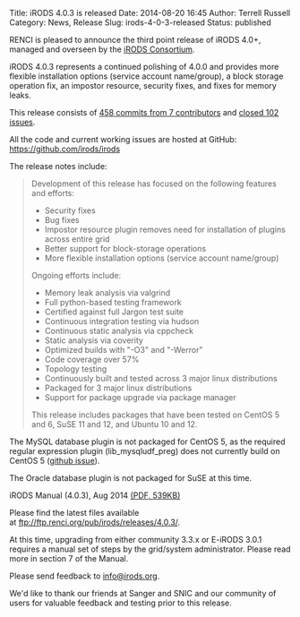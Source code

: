 Title: iRODS 4.0.3 is released
Date: 2014-08-20 16:45
Author: Terrell Russell
Category: News, Release
Slug: irods-4-0-3-released
Status: published

RENCI is pleased to announce the third point release of iRODS 4.0+,
managed and overseen by the [iRODS
Consortium](http://irods-consortium.org/).

iRODS 4.0.3 represents a continued polishing of 4.0.0 and provides more
flexible installation options (service account name/group), a block
storage operation fix, an impostor resource, security fixes, and fixes
for memory leaks.

This release consists of [458 commits from 7
contributors](https://github.com/irods/irods/compare/4.0.2...4.0.3) and
[closed 102
issues](https://github.com/irods/irods/issues?q=milestone%3A4.0.3+is%3Aclosed).

All the code and current working issues are hosted at GitHub:
<https://github.com/irods/irods>

The release notes include:

> Development of this release has focused on the following features and
> efforts:
>
> -   Security fixes
> -   Bug fixes
> -   Impostor resource plugin removes need for installation of plugins
>     across entire grid
> -   Better support for block-storage operations
> -   More flexible installation options (service account name/group)
>
> Ongoing efforts include:
>
> -   Memory leak analysis via valgrind
> -   Full python-based testing framework
> -   Certified against full Jargon test suite
> -   Continuous integration testing via hudson
> -   Continuous static analysis via cppcheck
> -   Static analysis via coverity
> -   Optimized builds with "-O3" and "-Werror"
> -   Code coverage over 57%
> -   Topology testing
> -   Continuously built and tested across 3 major linux distributions
> -   Packaged for 3 major linux distributions
> -   Support for package upgrade via package manager
>
> This release includes packages that have been tested on CentOS 5 and
> 6, SuSE 11 and 12, and Ubuntu 10 and 12.

The MySQL database plugin is not packaged for CentOS 5, as the required
regular expression plugin (lib\_mysqludf\_preg) does not currently build
on CentOS 5 ([github
issue](https://github.com/mysqludf/lib_mysqludf_preg/issues/13)).

The Oracle database plugin is not packaged for SuSE at this time.

iRODS Manual (4.0.3), Aug 2014 [(PDF,
539KB)]({filename}/uploads/2014/08/irods-manual-4.0.3.pdf)

Please find the latest files available
at <ftp://ftp.renci.org/pub/irods/releases/4.0.3/>.

At this time, upgrading from either community 3.3.x or E-iRODS 3.0.1
requires a manual set of steps by the grid/system administrator. Please
read more in section 7 of the Manual.

Please send feedback to <info@irods.org>.

We'd like to thank our friends at Sanger and SNIC and our community of
users for valuable feedback and testing prior to this release.
